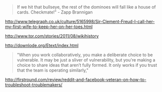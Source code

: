 > If we hit that bullseye, the rest of the dominoes will fall like a house of
> cards. Checkmate!" - Zapp Brannigan

http://www.telegraph.co.uk/culture/5165998/Sir-Clement-Freud-I-call-her-my-first-wife-to-keep-her-on-her-toes.html

http://www.tor.com/stories/2011/08/wikihistory

http://downlode.org/Etext/index.html

> "When you work collaboratively, you make a deliberate choice to be vulnerable. It may be just a sliver of vulnerability, but you're making a choice to share ideas that aren’t fully formed. It only works if you trust that the team is operating similarly,"

http://firstround.com/review/reddit-and-facebook-veteran-on-how-to-troubleshoot-troublemakers/

